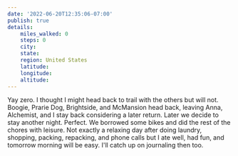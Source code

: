 ```yaml
---
date: '2022-06-20T12:35:06-07:00'
publish: true
details:
    miles_walked: 0
    steps: 0
    city:
    state:
    region: United States
    latitude:
    longitude:
    altitude:
---
```

Yay zero. I thought I might head back to trail with the others but will not. Boogie, Prarie Dog, Brightside, and McMansion head back, leaving Anna, Alchemist, and I stay back considering a later return. Later we decide to stay another night. Perfect. We borrowed some bikes and did the rest of the chores with leisure. Not exactly a relaxing day after doing laundry, shopping, packing, repacking, and phone calls but I ate well, had fun, and tomorrow morning will be easy. I'll catch up on journaling then too.